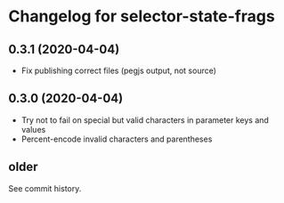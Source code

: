 # Changelog for selector-state-frags

## 0.3.1 (2020-04-04)

- Fix publishing correct files (pegjs output, not source)

## 0.3.0 (2020-04-04)

- Try not to fail on special but valid characters in parameter keys and values
- Percent-encode invalid characters and parentheses

## older

See commit history.
